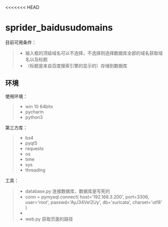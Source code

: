 <<<<<<< HEAD
# sprider_baidusudomains

目前可用条件：
> * 输入框的顶级域名可以不选择，不选择则选择数据库全部的域名获取域名以及标题
> * （标题是来自百度搜索引擎的显示的）存储到数据库


## 环境
使用环境：
> - win 10 64bits
> - pycharm
> - python3

第三方库：
> * bs4
> * pyqt5
> * requests 
> * os
> * time
> * sys
> * threading


工具：
> * database.py 连接数据库，数据库是写死的
> * conn = pymysql.connect(
                host='192.168.3.200',
                port=3306,
                user='root',
                passwd='AyJ34Ve!2Uy',
                db='suricata',
                charset='utf8'
            )
> * 
> * web.py 获取页面的路径

